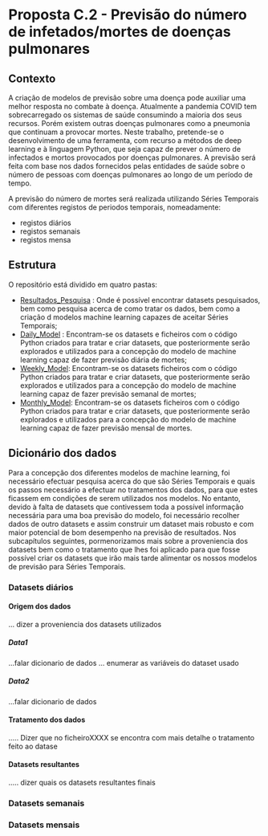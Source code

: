 # Proposta C.2 - Previsão do número de infetados/mortes de doenças pulmonares

## Contexto

A criação de modelos de previsão sobre uma doença pode auxiliar uma melhor resposta no
combate à doença. Atualmente a pandemia COVID tem sobrecarregado os sistemas de saúde
consumindo a maioria dos seus recursos. Porém existem outras doenças pulmonares como a
pneumonia que continuam a provocar mortes.
Neste trabalho, pretende-se o desenvolvimento de uma ferramenta, com recurso a
métodos de deep learning e à linguagem Python, que seja capaz de prever o número de
infectados e mortos provocados por doenças pulmonares. A previsão será feita com base nos
dados fornecidos pelas entidades de saúde sobre o número de pessoas com doenças pulmonares
ao longo de um período de tempo.

A previsão do número de mortes será realizada utilizando Séries Temporais com diferentes registos de periodos temporais, nomeadamente: 

* registos diários
* registos semanais
* registos mensa


## Estrutura

O repositório está dividido em quatro pastas:

* [Resultados_Pesquisa](https://github.com/luisabreu102030/AA2_Trabalho/tree/main/Resultados_Pesquisa) : Onde é possível encontrar datasets pesquisados, bem como pesquisa acerca de como tratar os dados, bem como a criação
d modelos machine learning capazes de  aceitar Séries Temporais;  
* [Daily_Model](https://github.com/luisabreu102030/AA2_Trabalho/tree/main/Daily_Model) : Encontram-se os datasets e ficheiros com o código Python criados para tratar e criar datasets, que posteriormente serão explorados e utilizados
para a concepção do modelo de machine learning capaz de fazer previsão diária de mortes; 
* [Weekly_Model](https://github.com/luisabreu102030/AA2_Trabalho/tree/main/Weekly_model): Encontram-se os datasets ficheiros com o código Python criados para tratar e criar datasets, que posteriormente serão explorados e utilizados
para a concepção do modelo de machine learning capaz de fazer previsão semanal de mortes;
* [Monthly_Model](https://github.com/luisabreu102030/AA2_Trabalho/tree/main/Monthly_Model): Encontram-se os datasets ficheiros com o código Python criados para tratar e criar datasets, que posteriormente serão explorados e utilizados
para a concepção do modelo de machine learning capaz de fazer previsão mensal de mortes.

## Dicionário dos dados

Para a concepção dos diferentes modelos de machine learning, foi necessário efectuar pesquisa acerca do que são Séries Temporais e quais os passos
necessário a efectuar no tratamentos dos dados, para que estes ficassem em condições de serem utilizados nos modelos.
No entanto, devido à falta de datasets que contivessem toda a possível informação necessária para uma boa previsão do modelo, foi necessário recolher dados de outro datasets
e assim construir um dataset mais robusto e com maior potencial de bom desempenho na previsão de resultados.
Nos subcapítulos seguintes, pormenorizamos mais sobre a proveniencia dos datasets bem como o tratamento que lhes foi aplicado para que fosse possível criar os datasets que irão mais tarde alimentar
os nossos modelos de previsão para Séries Temporais.

### Datasets diários

#### Origem dos dados  
... dizer a proveniencia dos datasets utilizados
##### Data1
...falar dicionario de dados ... enumerar as variáveis do dataset usado
##### Data2
...falar dicionario de dados
#### Tratamento dos dados
 ..... Dizer que no ficheiroXXXX se encontra com mais detalhe o tratamento feito ao datase
#### Datasets resultantes
 ..... dizer quais os datasets resultantes finais


### Datasets semanais
### Datasets mensais
